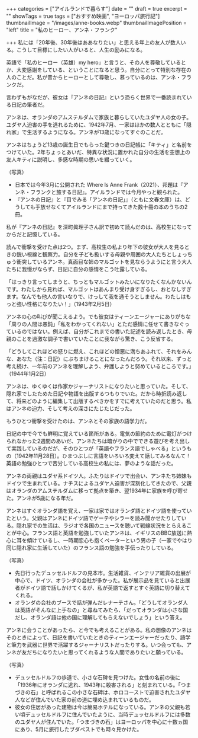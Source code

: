 +++
categories = ["アイルランドで暮らす"]
date = ""
draft = true
excerpt = ""
showTags = true
tags = ["おすすめ映画", "ヨーロッパ旅行記"]
thumbnailImage = "/images/anne-books.webp"
thumbnailImagePosition = "left"
title = "私のヒーロー、アンネ・フランク"

+++
私には「20年後、30年後はああなりたい」と思える年上の友人が数人いる。こうして目標にしたい人がいると、人生の励みになる。

<!--more-->

英語で「私のヒーロー（英雄）my hero」と言うと、その人を尊敬しているとか、大変感謝をしている、ということになると思う。自分にとって特別な存在の人のことだ。私が昔からヒーローとして尊敬し、慕っているのは、アンネ・フランクだ。

言わずもがなだが、彼女は『アンネの日記』という恐らく世界で一番読まれている日記の筆者だ。

アンネは、オランダのアムステルダムで家族と暮らしていたユダヤ人の女の子。ユダヤ人迫害の手を逃れるために、1942年7月、一家はほかの数人とともに「隠れ家」で生活するようになる。アンネが13歳になってすぐのことだ。

アンネはちょうど13歳の誕生日でもらった鍵つきの日記帳に「キティ」と名前をつけていた。2年ちょっとあいだ、特異な状況に置かれた自分の生活を空想上の友人キティに説明し、多感な時期の思いを綴っていく。

（写真）

* 日本では今年3月に公開された Where Is Anne Frank（2021）、邦題は『アンネ・フランクと旅する日記』。アイルランドでは今月やっと観られた。
* 『アンネの日記』と『目でみる「アンネの日記」』（ともに文春文庫）は、どうしても手放せなくてアイルランドにまで持ってきた数十冊の本のうちの2冊。

私が『アンネの日記』を深町眞理子さん訳で初めて読んだのは、高校生になってからだと記憶している。

読んで衝撃を受けた点は2つ。まず、高校生の私より年下の彼女が大人を見るときの鋭い視線と観察力。自分を子ども扱いする母親や周囲の大人たちとしょっちゅう衝突しているアンネ。真面目な姉のマルゴットを見ならうようにと言う大人たちに我慢がならず、日記に自分の感情をこう吐露している。

「はっきり言ってしまうと、ちっともマルゴットみたいになりたくなんかないんです。わたしから見れば、マルゴットはあんまり受け身すぎるし、おとなしすぎます。なんでも他人の言いなりで、けっして我を通そうとしません。わたしはもっと強い性格になりたい！」（1943年2月5日）

アンネの心の叫びが聞こえるよう。でも彼女はティーンエージャーにありがちな「周りの人間は愚鈍」「私をわかってくれない」とただ感情に任せて書きなぐっているのではない。例えば、自分がこれまでの書いた記述を読み返したとき、母親のことを過激な調子で書いていたことに我ながら驚き、こう反省する。

「どうしてこれほどの怒りに燃え、これほどの憎悪に満ちあふれて、それをみんな、あなた（注：日記）にぶちまけることになったんだろう。それ以来、ずっと考え続け、一年前のアンネを理解しよう、弁護しようと努めているところです。」（1944年1月2日）

アンネは、ゆくゆくは作家かジャーナリストになりたいと思っていた。そして、隠れ家でしたためた日記や物語を出版するつもりでいた。だから時折読み返して、将来どのように編集して出版するべきかをすでに考えていたのだと思う。私はアンネの迫力、そして考えの深さにたじたじだった。

もうひとつ衝撃を受けたのは、アンネとその家族の語学力だ。

日記の中で今でも鮮明に覚えている箇所がある。電気の節約のために電灯がつけられなかった2週間のあいだ、アンネたちは暗がりの中でできる遊びを考え出して実践しているのだが、そのひとつが「英語やフランス語でしゃべる」というもの（1942年11月28日）。ひまつぶしに言語をいろいろ変えて話してみるなんて！英語の勉強ひとつで苦労している高校生の私には、夢のような話だった。

アンネの両親はユダヤ系ドイツ人。ふたりはドイツで出会い、アンネたち姉妹もドイツで生まれている。ナチスによるユダヤ人迫害が深刻化してきたので、父親はオランダのアムステルダムに移って拠点を築き、翌1934年に家族を呼び寄せた。アンネが5歳になる年だ。

アンネはすぐオランダ語を覚え、一家は家ではオランダ語とドイツ語を使っていたという。父親はアンネにドイツ語でゲーテやシラーを読み聞かせたりしている。隠れ家での生活は、ラジオで各国のニュースを聴いて戦線状況をとらえることが中心。フランス語と英語を勉強していたアンネは、イギリスのBBC放送に熱心に耳を傾けているし、一時期恋心も抱くペーターという男の子（一家でやはり同じ隠れ家に生活していた）のフランス語の勉強を手伝ったりしている。

（写真）

* 先日行ったデュッセルドルフの見本市。生活雑貨、インテリア雑貨の出展が中心で、ドイツ、オランダの会社が多かった。私が展示品を見ていると出展者がドイツ語で話しかけてくるが、私が英語で返すとすぐ英語に切り替えてくれる。
* オランダの会社のブースで話が弾んだレナーテさん。「どうしてオランダ人は英語がそんなに上手なの」と尋ねてみたら、「だってオランダは小さな国だし、オランダ語は他の国に理解してもらえないでしょう」という答え。

アンネに会うことがあったら、と今でも考えることがある。私の想像のアンネはそのときによって、日記を書いていたときのティーンエージャーだったり、語学と筆力を武器に世界で活躍するジャーナリストだったりする。いつ会っても、アンネが友だちになりたいと思ってくれるような人間でありたいと願っている。

（写真）

* デュッセルドルフの歩道で、小さな石碑を見つけた。女性の名前の後に「1936年にオランダに逃れ、1943年に殺害される」と刻まれている。「つまづきの石」と呼ばれるこの小さな石碑は、ホロコーストで迫害されたユダヤ人などが住んでいた家の前の道に埋め込まれているものだ。
* 彼女の住居があった建物は今は簡易ホテルになっている。アンネの父親も若い頃デュッセルドルフに住んでいたように、当時デュッセルドルフには多数のユダヤ人が住んでいた。「つまづきの石」はヨーロッパを中心に十数ヵ国にあり、5月に旅行したブダペストでも時々見かけた。